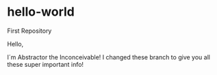 # hello-world
First Repository

Hello,

I´m Abstractor the Inconceivable! I changed these branch to give you all these super important info!
